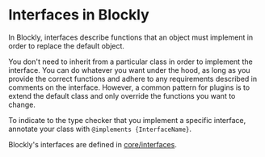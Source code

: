 # Interfaces in Blockly

In Blockly, interfaces describe functions that an object must implement in order to replace the default object.

You don't need to inherit from a particular class in order to implement the interface. You can do whatever you want under the hood, as long as you provide the correct functions and adhere to any requirements described in comments on the interface. However, a common pattern for plugins is to extend the default class and only override the functions you want to change.

To indicate to the type checker that you implement a specific interface, annotate your class with `@implements {InterfaceName}`.

Blockly's interfaces are defined in [core/interfaces](https://github.com/google/blockly/tree/master/core/interfaces).